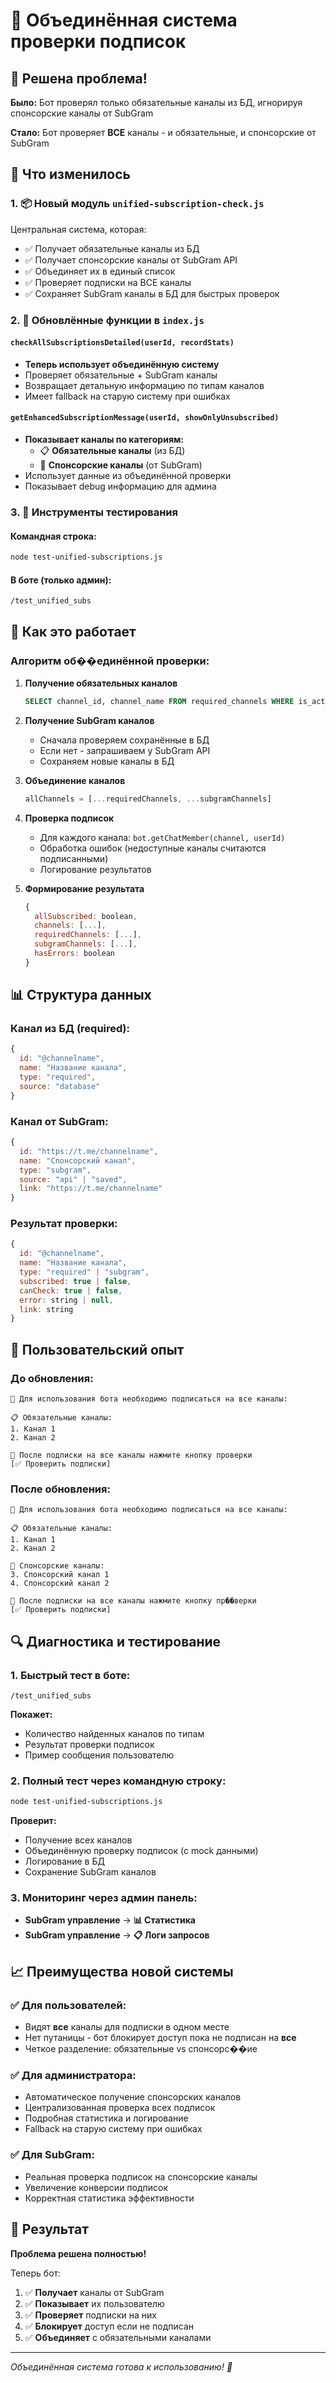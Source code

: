 # 🎯 Объединённая система проверки подписок

## 🎉 Решена проблема!

**Было:** Бот проверял только обязательные каналы из БД, игнорируя спонсорские каналы от SubGram

**Стало:** Бот проверяет **ВСЕ** каналы - и обязательные, и спонсорские от SubGram

## 🔧 Что изменилось

### 1. 📦 Новый модуль `unified-subscription-check.js`
Центральная система, которая:
- ✅ Получает обязательные каналы из БД
- ✅ Получает спонсорские каналы от SubGram API  
- ✅ Объединяет их в единый список
- ✅ Проверяет подписки на ВСЕ каналы
- ✅ Сохраняет SubGram каналы в БД для быстрых проверок

### 2. 🔄 Обновлённые функции в `index.js`

#### `checkAllSubscriptionsDetailed(userId, recordStats)`
- **Теперь использует объединённую систему**
- Проверяет обязательные + SubGram каналы
- Возвращает детальную информацию по типам каналов
- Имеет fallback на старую систему при ошибках

#### `getEnhancedSubscriptionMessage(userId, showOnlyUnsubscribed)`
- **Показывает каналы по категориям:**
  - 📋 **Обязательные каналы** (из БД)
  - 🎯 **Спонсорские каналы** (от SubGram)
- Использует данные из объединённой проверки
- Показывает debug информацию для админа

### 3. 🧪 Инструменты тестирования

#### Командная строка:
```bash
node test-unified-subscriptions.js
```

#### В боте (только админ):
```
/test_unified_subs
```

## 🚀 Как это работает

### Алгоритм об��единённой проверки:

1. **Получение обязательных каналов**
   ```sql
   SELECT channel_id, channel_name FROM required_channels WHERE is_active = TRUE
   ```

2. **Получение SubGram каналов**
   - Сначала проверяем сохранённые в БД
   - Если нет - запрашиваем у SubGram API
   - Сохраняем новые каналы в БД

3. **Объединение каналов**
   ```javascript
   allChannels = [...requiredChannels, ...subgramChannels]
   ```

4. **Проверка подписок**
   - Для каждого канала: `bot.getChatMember(channel, userId)`
   - Обработка ошибок (недоступные каналы считаются подписанными)
   - Логирование результатов

5. **Формирование результата**
   ```javascript
   {
     allSubscribed: boolean,
     channels: [...],
     requiredChannels: [...],
     subgramChannels: [...],
     hasErrors: boolean
   }
   ```

## 📊 Структура данных

### Канал из БД (required):
```javascript
{
  id: "@channelname",
  name: "Название канала",
  type: "required",
  source: "database"
}
```

### Канал от SubGram:
```javascript
{
  id: "https://t.me/channelname",
  name: "Спонсорский канал",
  type: "subgram", 
  source: "api" | "saved",
  link: "https://t.me/channelname"
}
```

### Результат проверки:
```javascript
{
  id: "@channelname",
  name: "Название канала",
  type: "required" | "subgram",
  subscribed: true | false,
  canCheck: true | false,
  error: string | null,
  link: string
}
```

## 🎯 Пользовательский опыт

### До обновления:
```
🔔 Для использования бота необходимо подписаться на все каналы:

📋 Обязательные каналы:
1. Канал 1
2. Канал 2

📌 После подписки на все каналы нажмите кнопку проверки
[✅ Проверить подписки]
```

### После обновления:
```
🔔 Для использования бота необходимо подписаться на все каналы:

📋 Обязательные каналы:
1. Канал 1
2. Канал 2

🎯 Спонсорские каналы:
3. Спонсорский канал 1
4. Спонсорский канал 2

📌 После подписки на все каналы нажмите кнопку пр��верки
[✅ Проверить подписки]
```

## 🔍 Диагностика и тестирование

### 1. Быстрый тест в боте:
```
/test_unified_subs
```
**Покажет:**
- Количество найденных каналов по типам
- Результат проверки подписок
- Пример сообщения пользователю

### 2. Полный тест через командную строку:
```bash
node test-unified-subscriptions.js
```
**Проверит:**
- Получение всех каналов
- Объединённую проверку подписок (с mock данными)
- Логирование в БД
- Сохранение SubGram каналов

### 3. Мониторинг через админ панель:
- **SubGram управление** → **📊 Статистика**
- **SubGram управление** → **📋 Логи запросов**

## 📈 Преимущества новой системы

### ✅ Для пользователей:
- Видят **все** каналы для подписки в одном месте
- Нет путаницы - бот блокирует доступ пока не подписан на **все**
- Четкое разделение: обязательные vs спонсорс��ие

### ✅ Для администратора:
- Автоматическое получение спонсорских каналов
- Централизованная проверка всех подписок
- Подробная статистика и логирование
- Fallback на старую систему при ошибках

### ✅ Для SubGram:
- Реальная проверка подписок на спонсорские каналы
- Увеличение конверсии подписок
- Корректная статистика эффективности

## 🎯 Результат

**Проблема решена полностью!**

Теперь бот:
1. ✅ **Получает** каналы от SubGram
2. ✅ **Показывает** их пользователю
3. ✅ **Проверяет** подписки на них
4. ✅ **Блокирует** доступ если не подписан
5. ✅ **Объединяет** с обязательными каналами

---

*Объединённая система готова к использованию! 🚀*

